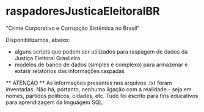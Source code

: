 # raspadoresJusticaEleitoralBR

"Crime Corporativo e Corrupção Sistêmica no Brasil"

Disponibilizamos, abaixo:
- alguns scripts que podem ser utilizados para raspagem de dados da Justiça Eleitoral Grasileira
- modelos de banco de dados (simples e complexo) para armazenar e extarir relatórios das informações raspadas

** ATENÇÃO **
As informações presentes nos arquivos .txt foram inventadas. Não há, portanto, nenhuma ligação com a realidade - seja em nomes, partidos políticos, cidades, etc. Tudo foi escrito para fins educativos para aprendizagem da linguagem SQL.
